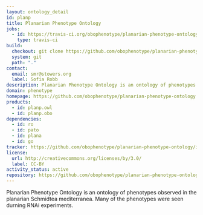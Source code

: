 ```yaml
---
layout: ontology_detail
id: planp
title: Planarian Phenotype Ontology
jobs:
  - id: https://travis-ci.org/obophenotype/planarian-phenotype-ontology
    type: travis-ci
build:
  checkout: git clone https://github.com/obophenotype/planarian-phenotype-ontology.git
  system: git
  path: "."
contact:
  email: smr@stowers.org
  label: Sofia Robb
description: Planarian Phenotype Ontology is an ontology of phenotypes observed in the planarian Schmidtea mediterranea.
domain: phenotype
homepage: https://github.com/obophenotype/planarian-phenotype-ontology
products:
  - id: planp.owl
  - id: planp.obo
dependencies:
  - id: ro
  - id: pato
  - id: plana
  - id: go
tracker: https://github.com/obophenotype/planarian-phenotype-ontology/issues
license:
  url: http://creativecommons.org/licenses/by/3.0/
  label: CC-BY
activity_status: active
repository: https://github.com/obophenotype/planarian-phenotype-ontology
---
```


Planarian Phenotype Ontology is an ontology of phenotypes observed in the planarian Schmidtea mediterranea. Many of the phenotypes were seen durning RNAi experiments.
